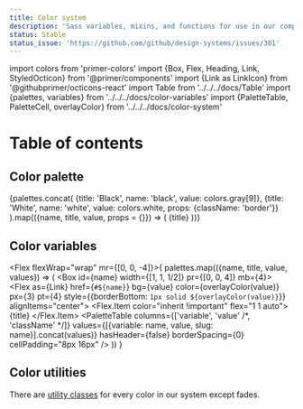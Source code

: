 ```yaml
---
title: Color system
description: 'Sass variables, mixins, and functions for use in our components.'
status: Stable
status_issue: 'https://github.com/github/design-systems/issues/301'
---
```


import colors from 'primer-colors'
import {Box, Flex, Heading, Link, StyledOcticon} from '@primer/components'
import {Link as LinkIcon} from '@githubprimer/octicons-react'
import Table from '../../../docs/Table'
import {palettes, variables} from '../../../docs/color-variables'
import {PaletteTable, PaletteCell, overlayColor} from '../../../docs/color-system'


# Table of contents


## Color palette

<Flex flexWrap="wrap" mr={-2}>
  {palettes.concat(
    {title: 'Black', name: 'black', value: colors.gray[9]},
    {title: 'White', name: 'white', value: colors.white, props: {className: 'border'}}
  ).map(({name, title, value, props = {}}) => (
    <Flex.Item as={Link} href={`#${name}`} color={overlayColor(value)} flex="1 1 auto" bg={value} p={3} mr={2} mb={2} fontWeight="bold" key={name} {...props}>
      {title}
    </Flex.Item>
  ))}
</Flex>

## Color variables

<Flex flexWrap="wrap" mr={[0, 0, -4]}>{
  palettes.map(({name, title, value, values}) => (
    <Box id={name} width={[1, 1, 1/2]} pr={[0, 0, 4]} mb={4}>
      <Flex as={Link} href={`#${name}`} bg={value} color={overlayColor(value)} px={3} pt={4} style={{borderBottom: `1px solid ${overlayColor(value)}`}} alignItems="center">
        <Flex.Item color="inherit !important" flex="1 1 auto">
          <Heading as="div" fontSize={4} pb={1}>
            {title}
          </Heading>
        </Flex.Item>
        <StyledOcticon icon={LinkIcon} color="inherit !important" height={20} />
      </Flex>
      <PaletteTable
        columns={['variable', 'value' /*, 'className' */]}
        values={[{variable: name, value, slug: name}].concat(values)}
        hasHeader={false}
        borderSpacing={0}
        cellPadding="8px 16px" />
    </Box>
  ))
}</Flex>

## Color utilities

There are [utility classes](/css/utilities/colors) for every color in our system except fades.
